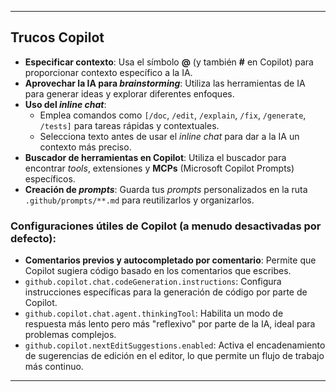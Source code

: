 
---
## Trucos Copilot

- **Especificar contexto**: Usa el símbolo **@** (y también **#** en Copilot) para proporcionar contexto específico a la IA.
- **Aprovechar la IA para _brainstorming_**: Utiliza las herramientas de IA para generar ideas y explorar diferentes enfoques.
- **Uso del _inline chat_**:
    - Emplea comandos como `[/doc`, `/edit`, `/explain`, `/fix`, `/generate`, `/tests]` para tareas rápidas y contextuales.
    - Selecciona texto antes de usar el _inline chat_ para dar a la IA un contexto más preciso.
- **Buscador de herramientas en Copilot**: Utiliza el buscador para encontrar _tools_, extensiones y **MCPs** (Microsoft Copilot Prompts) específicos.
- **Creación de _prompts_**: Guarda tus _prompts_ personalizados en la ruta `.github/prompts/**.md` para reutilizarlos y organizarlos.

### Configuraciones útiles de Copilot (a menudo desactivadas por defecto):

- **Comentarios previos y autocompletado por comentario**: Permite que Copilot sugiera código basado en los comentarios que escribes.
- `github.copilot.chat.codeGeneration.instructions`: Configura instrucciones específicas para la generación de código por parte de Copilot.
- `github.copilot.chat.agent.thinkingTool`: Habilita un modo de respuesta más lento pero más "reflexivo" por parte de la IA, ideal para problemas complejos.
- `github.copilot.nextEditSuggestions.enabled`: Activa el encadenamiento de sugerencias de edición en el editor, lo que permite un flujo de trabajo más continuo.

---